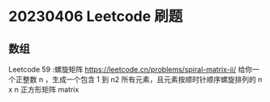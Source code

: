 # 20230406 Leetcode 刷题

## 数组
Leetcode 59 :螺旋矩阵 https://leetcode.cn/problems/spiral-matrix-ii/
给你一个正整数 n ，生成一个包含 1 到 n2 所有元素，且元素按顺时针顺序螺旋排列的 n x n 正方形矩阵 matrix 




